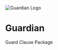 ![Guardian Logo](https://user-images.githubusercontent.com/68480989/188291699-7b2faa1b-9696-4550-92ca-536948ef4592.png)
# Guardian
Guard Clause Package
